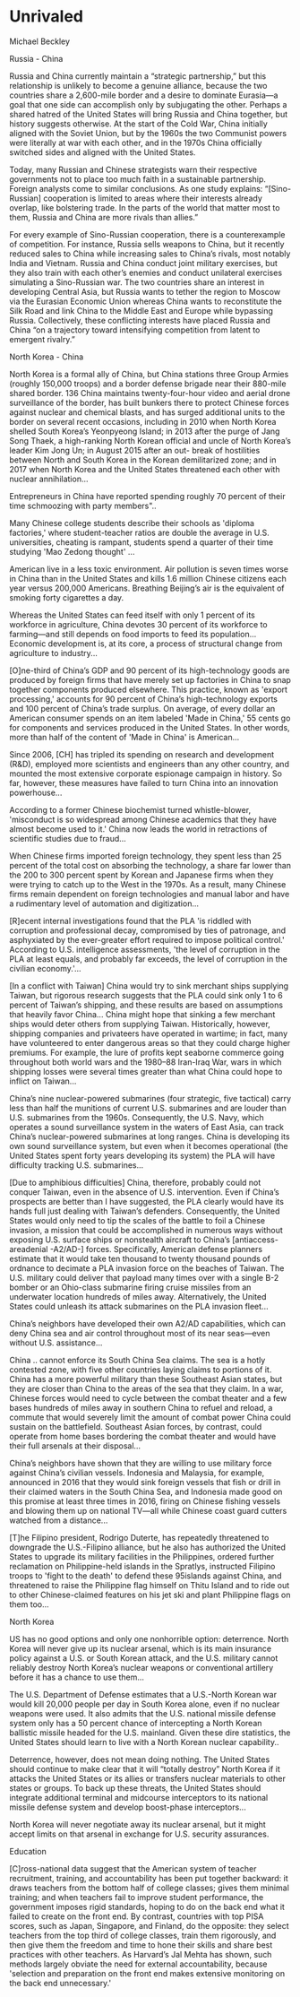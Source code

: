 # Unrivaled

Michael Beckley

<a name='ruch'/>

Russia - China

Russia and China currently maintain a “strategic partnership,” but
this relationship is unlikely to become a genuine alliance, because
the two countries share a 2,600-mile border and a desire to dominate
Eurasia—a goal that one side can accomplish only by subjugating the
other. Perhaps a shared hatred of the United States will bring Russia
and China together, but history suggests otherwise. At the start of
the Cold War, China initially aligned with the Soviet Union, but by
the 1960s the two Communist powers were literally at war with each
other, and in the 1970s China officially switched sides and aligned
with the United States.

Today, many Russian and Chinese strategists warn their respective
governments not to place too much faith in a sustainable partnership.
Foreign analysts come to similar conclusions. As one study explains:
“[Sino-Russian] cooperation is limited to areas where their interests
already overlap, like bolstering trade. In the parts of the world that
matter most to them, Russia and China are more rivals than allies.”

For every example of Sino-Russian cooperation, there is a
counterexample of competition. For instance, Russia sells weapons to
China, but it recently reduced sales to China while increasing sales
to China’s rivals, most notably India and Vietnam. Russia and China
conduct joint military exercises, but they also train with each
other’s enemies and conduct unilateral exercises simulating a
Sino-Russian war. The two countries share an interest in developing
Central Asia, but Russia wants to tether the region to Moscow via the
Eurasian Economic Union whereas China wants to reconstitute the Silk
Road and link China to the Middle East and Europe while bypassing
Russia. Collectively, these conflicting interests have placed Russia
and China “on a trajectory toward intensifying competition from latent
to emergent rivalry.”

North Korea - China

North Korea is a formal ally of China, but China stations three Group
Armies (roughly 150,000 troops) and a border defense brigade near
their 880-mile shared border. 136 China maintains twenty-four-hour
video and aerial drone surveillance of the border, has built bunkers
there to protect Chinese forces against nuclear and chemical blasts,
and has surged additional units to the border on several recent
occasions, including in 2010 when North Korea shelled South Korea’s
Yeonpyeong Island; in 2013 after the purge of Jang Song Thaek, a
high-ranking North Korean official and uncle of North Korea’s leader
Kim Jong Un; in August 2015 after an out- break of hostilities between
North and South Korea in the Korean demilitarized zone; and in 2017
when North Korea and the United States threatened each other with
nuclear annihilation...

Entrepreneurs in China have reported spending roughly 70 percent of
their time schmoozing with party members"..

Many Chinese college students describe their schools as 'diploma
factories,' where student-teacher ratios are double the average in
U.S. universities, cheating is rampant, students spend a quarter of
their time studying 'Mao Zedong thought' ...

American live in a less toxic environment. Air pollution is seven
times worse in China than in the United States and kills 1.6 million
Chinese citizens each year versus 200,000 Americans. Breathing
Beijing’s air is the equivalent of smoking forty cigarettes a day.

Whereas the United States can feed itself with only 1 percent of
its workforce in agriculture, China devotes 30 percent of its
workforce to farming—and still depends on food imports to feed its
population... Economic development is, at its core, a process of
structural change from agriculture to industry...

[O]ne-third of China’s GDP and 90 percent of its high-technology
goods are produced by foreign firms that have merely set up factories
in China to snap together components produced elsewhere. This
practice, known as 'export processing,' accounts for 90 percent of
China’s high-technology exports and 100 percent of China’s trade
surplus. On average, of every dollar an American consumer spends on an
item labeled 'Made in China,' 55 cents go for components and services
produced in the United States. In other words, more than half of the
content of 'Made in China' is American...

Since 2006, [CH] has tripled its spending on research and
development (R&D), employed more scientists and engineers than any
other country, and mounted the most extensive corporate espionage
campaign in history. So far, however, these measures have failed to
turn China into an innovation powerhouse...

According to a former Chinese biochemist turned whistle-blower,
'misconduct is so widespread among Chinese academics that they have
almost become used to it.' China now leads the world in retractions of
scientific studies due to fraud...

When Chinese firms imported foreign technology, they spent less
than 25 percent of the total cost on absorbing the technology, a share
far lower than the 200 to 300 percent spent by Korean and Japanese
firms when they were trying to catch up to the West in the 1970s. As a
result, many Chinese firms remain dependent on foreign technologies
and manual labor and have a rudimentary level of automation and
digitization...

[R]ecent internal investigations found that the PLA 'is riddled
with corruption and professional decay, compromised by ties of
patronage, and asphyxiated by the ever-greater effort required to
impose political control.' According to U.S. intelligence assessments,
'the level of corruption in the PLA at least equals, and probably far
exceeds, the level of corruption in the civilian economy.'...

<a name='taiwan'/>

[In a conflict with Taiwan] China would try to sink merchant
ships supplying Taiwan, but rigorous research suggests that the PLA
could sink only 1 to 6 percent of Taiwan’s shipping, and these results
are based on assumptions that heavily favor China... China might hope
that sinking a few merchant ships would deter others from supplying
Taiwan. Historically, however, shipping companies and privateers have
operated in wartime; in fact, many have volunteered to enter dangerous
areas so that they could charge higher premiums. For example, the lure
of profits kept seaborne commerce going throughout both world wars and
the 1980–88 Iran-Iraq War, wars in which shipping losses were several
times greater than what China could hope to inflict on Taiwan...

<a name='sub'/>

China’s nine nuclear-powered submarines (four strategic, five
tactical) carry less than half the munitions of current
U.S. submarines and are louder than U.S. submarines from the 1960s.
Consequently, the U.S. Navy, which operates a sound surveillance
system in the waters of East Asia, can track China’s nuclear-powered
submarines at long ranges. China is developing its own sound
surveillance system, but even when it becomes operational (the United
States spent forty years developing its system) the PLA will have
difficulty tracking U.S. submarines...

[Due to amphibious difficulties] China, therefore, probably could
not conquer Taiwan, even in the absence of U.S. intervention. Even if
China’s prospects are better than I have suggested, the PLA clearly
would have its hands full just dealing with Taiwan’s defenders.
Consequently, the United States would only need to tip the scales of
the battle to foil a Chinese invasion, a mission that could be
accomplished in numerous ways without exposing U.S. surface ships or
nonstealth aircraft to China’s [antiaccess-areadenial -A2/AD-] forces.
Specifically, American defense planners estimate that it would take
ten thousand to twenty thousand pounds of ordnance to decimate a PLA
invasion force on the beaches of Taiwan. The U.S. military could
deliver that payload many times over with a single B-2 bomber or an
Ohio-class submarine firing cruise missiles from an underwater
location hundreds of miles away. Alternatively, the United States
could unleash its attack submarines on the PLA invasion fleet...

China’s neighbors have developed their own A2/AD capabilities,
which can deny China sea and air control throughout most of its near
seas—even without U.S. assistance...

China .. cannot enforce its South China Sea claims. The sea is a
hotly contested zone, with five other countries laying claims to
portions of ​it. China has a more powerful military than these
Southeast Asian states, but they are closer than China to the areas of
the sea that they claim. In a war, Chinese forces would need to cycle
between the combat theater and a few bases hundreds of miles away in
southern China to refuel and reload, a commute that would severely
limit the amount of combat power China could sustain on the
battlefield. Southeast Asian forces, by contrast, could operate from
home bases bordering the combat theater and would have their full
arsenals at their disposal...

China’s neighbors have shown that they are willing to use
military force against China’s civilian vessels. Indonesia and
Malaysia, for example, announced in 2016 that they would sink foreign
vessels that fish or drill in their claimed waters in the South China
Sea, and Indonesia made good on this promise at least three times in
2016, firing on Chinese fishing vessels and blowing them up on
national TV—all while Chinese coast guard cutters watched from a
distance...

[T]he Filipino president, Rodrigo Duterte, has repeatedly
threatened to downgrade the U.S.-Filipino alliance, but he also has
authorized the United States to upgrade its military facilities in the
Philippines, ordered further reclamation on Philippine-held islands in
the Spratlys, instructed Filipino troops to 'fight to the death' to
defend these 95 ​islands against China, and threatened to raise the
Philippine flag himself on Thitu Island and to ride out to other
Chinese-claimed features on his jet ski and plant Philippine flags on
them too...

<a name="noko"/>

North Korea

US has no good options and only one nonhorrible option: deterrence.
North Korea will never give up its nuclear arsenal, which is its main
insurance policy against a U.S. or South Korean attack, and the U.S.
military cannot reliably destroy North Korea’s nuclear weapons or
conventional artillery before it has a chance to use them...

The U.S. Department of Defense estimates that a U.S.-North Korean war
would kill 20,000 people per day in South Korea alone, even if no
nuclear weapons were used. It also admits that the U.S. national
missile defense system only has a 50 percent chance of intercepting a
North Korean ballistic missile headed for the U.S. mainland. Given
these dire statistics, the United States should learn to live with a
North Korean nuclear capability..

Deterrence, however, does not mean doing nothing. The United States
should continue to make clear that it will “totally destroy” North
Korea if it attacks the United States or its allies or transfers
nuclear materials to other states or groups. To back up these threats,
the United States should integrate additional terminal and midcourse
interceptors to its national missile defense system and develop
boost-phase interceptors...

North Korea will never negotiate away its nuclear arsenal, but it
might accept limits on that arsenal in exchange for U.S. security
assurances.

<a name='ed'/>

Education

[C]ross-national data suggest that the American system of teacher
recruitment, training, and accountability has been put together
backward: it draws teachers from the bottom half of college classes;
gives them minimal training; and when teachers fail to improve student
performance, the government imposes rigid standards, hoping to do on
the back end what it failed to create on the front end. By contrast,
countries with top PISA scores, such as Japan, Singapore, and Finland,
do the opposite: they select teachers from the top third of college
classes, train them rigorously, and then give them the freedom and
time to hone their skills and share best practices with other
teachers. As Harvard’s Jal Mehta has shown, such methods largely
obviate the need for external accountability, because 'selection and
preparation on the front end makes extensive monitoring on the back
end unnecessary.'
